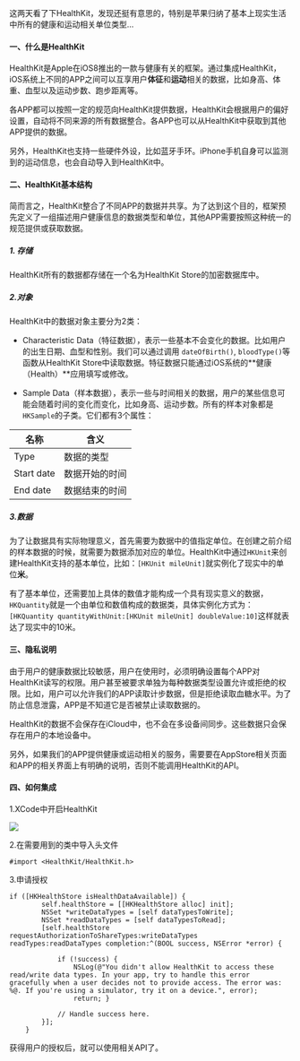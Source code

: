 这两天看了下HealthKit，发现还挺有意思的，特别是苹果归纳了基本上现实生活中所有的健康和运动相关单位类型...

#### 一、什么是HealthKit

 HealthKit是Apple在iOS8推出的一款与健康有关的框架。通过集成HealthKit，iOS系统上不同的APP之间可以互享用户**体征**和**运动**相关的数据，比如身高、体重、血型以及运动步数、跑步距离等。
 
各APP都可以按照一定的规范向HealthKit提供数据，HealthKit会根据用户的偏好设置，自动将不同来源的所有数据整合。各APP也可以从HealthKit中获取到其他APP提供的数据。

另外，HealthKit也支持一些硬件外设，比如蓝牙手环。iPhone手机自身可以监测到的运动信息，也会自动导入到HealthKit中。
 
 
#### 二、HealthKit基本结构

简而言之，HealthKit整合了不同APP的数据并共享。为了达到这个目的，框架预先定义了一组描述用户健康信息的数据类型和单位，其他APP需要按照这种统一的规范提供或获取数据。

##### 1. 存储

HealthKit所有的数据都存储在一个名为HealthKit Store的加密数据库中。

##### 2.对象

HealthKit中的数据对象主要分为2类：

* Characteristic Data（特征数据），表示一些基本不会变化的数据。比如用户的出生日期、血型和性别。我们可以通过调用 `dateOfBirth()`, `bloodType()`等函数从HealthKit Store中读取数据。特征数据只能通过iOS系统的**健康（Health）**应用填写或修改。

* Sample Data（样本数据），表示一些与时间相关的数据，用户的某些信息可能会随着时间的变化而变化，比如身高、运动步数。所有的样本对象都是`HKSample`的子类。它们都有3个属性：

名称 | 含义
------------ | -------------
Type | 数据的类型
Start date | 数据开始的时间
End date | 数据结束的时间

##### 3.数据

为了让数据具有实际物理意义，首先需要为数据中的值指定单位。在创建之前介绍的样本数据的时候，就需要为数据添加对应的单位。HealthKit中通过`HKUnit`来创建HealthKit支持的基本单位，比如：``` [HKUnit mileUnit] ```就实例化了现实中的单位**米**。

有了基本单位，还需要加上具体的数值才能构成一个具有现实意义的数据，```HKQuantity```就是一个由单位和数值构成的数据类，具体实例化方式为：``` [HKQuantity quantityWithUnit:[HKUnit mileUnit] doubleValue:10]```这样就表达了现实中的10米。

#### 三、隐私说明

由于用户的健康数据比较敏感，用户在使用时，必须明确设置每个APP对HealthKit读写的权限。用户甚至被要求单独为每种数据类型设置允许或拒绝的权限。比如，用户可以允许我们的APP读取计步数据，但是拒绝读取血糖水平。为了防止信息泄露，APP是不知道它是否被禁止读取数据的。 
 
HealthKit的数据不会保存在iCloud中，也不会在多设备间同步。这些数据只会保存在用户的本地设备中。
 
另外，如果我们的APP提供健康或运动相关的服务，需要要在AppStore相关页面和APP的相关界面上有明确的说明，否则不能调用HealthKit的API。

#### 四、如何集成

1.XCode中开启HealthKit

![](http://7xi7el.com1.z0.glb.clouddn.com/YH_Mall.xcodeproj%20Xcode,%20Today%20at%2010.27.50%20PM.png)

2.在需要用到的类中导入头文件

```
#import <HealthKit/HealthKit.h>
```

3.申请授权

```
if ([HKHealthStore isHealthDataAvailable]) {
        self.healthStore = [[HKHealthStore alloc] init];
        NSSet *writeDataTypes = [self dataTypesToWrite];
        NSSet *readDataTypes = [self dataTypesToRead];
        [self.healthStore requestAuthorizationToShareTypes:writeDataTypes readTypes:readDataTypes completion:^(BOOL success, NSError *error) {
            
            if (!success) {
                NSLog(@"You didn't allow HealthKit to access these read/write data types. In your app, try to handle this error gracefully when a user decides not to provide access. The error was: %@. If you're using a simulator, try it on a device.", error);
                return; }
            
            // Handle success here.         
        }];
    }
```

获得用户的授权后，就可以使用相关API了。






